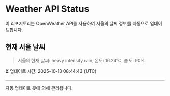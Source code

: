 
# Weather API Status

이 리포지토리는 OpenWeather API를 사용하여 서울의 날씨 정보를 자동으로 업데이트합니다.

## 현재 서울 날씨
> 서울의 현재 날씨: heavy intensity rain, 온도: 16.24°C, 습도: 90%

⏳ 업데이트 시간: 2025-10-13 08:44:43 (UTC)

---
자동 업데이트 봇에 의해 관리됩니다.
